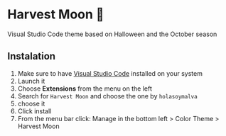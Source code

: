 # Harvest Moon 🎃
Visual Studio Code theme based on Halloween and the October season

## Instalation
1. Make sure to have [Visual Studio Code](https://code.visualstudio.com/) installed on your system
2. Launch it
3. Choose __Extensions__ from the menu on the left
4. Search for `Harvest Moon` and choose the one by `holasoymalva`
5. choose it
6. Click install
7. From the menu bar click: Manage in the bottom left > Color Theme > Harvest Moon
